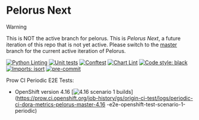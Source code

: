 # Pelorus Next

> [!WARNING]  
> This is NOT the active branch for pelorus. This is _Pelorus Next_, a future iteration of this repo that is not yet active. Please switch to the [master](https://github.com/dora-metrics/pelorus/tree/master) branch for the current active iteration of Pelorus.

[![Python Linting](https://github.com/dora-metrics/pelorus/actions/workflows/python-linting.yml/badge.svg)](https://github.com/dora-metrics/pelorus/actions)
[![Unit tests](https://github.com/dora-metrics/pelorus/actions/workflows/unittests.yml/badge.svg)](https://github.com/dora-metrics/pelorus/actions)
[![Conftest](https://github.com/dora-metrics/pelorus/actions/workflows/conftest.yml/badge.svg)](https://github.com/dora-metrics/pelorus/actions)
[![Chart Lint](https://github.com/dora-metrics/pelorus/actions/workflows/chart-lint.yml/badge.svg)](https://github.com/dora-metrics/pelorus/actions)
[![Code style: black](https://img.shields.io/badge/code%20style-black-000000.svg)](https://github.com/psf/black)
[![Imports: isort](https://img.shields.io/badge/%20imports-isort-%231674b1?style=flat&labelColor=ef8336)](https://pycqa.github.io/isort/)
[![pre-commit](https://img.shields.io/badge/pre--commit-enabled-brightgreen?logo=pre-commit&logoColor=white)](https://github.com/pre-commit/pre-commit)

Prow CI Periodic E2E Tests:

- OpenShift version 4.16 [![4.16 scenario 1 builds](https://prow.ci.openshift.org/badge.svg?jobs=periodic-ci-dora-metrics-pelorus-master-4.16-e2e-openshift-test-scenario-1-periodic)](https://prow.ci.openshift.org/job-history/gs/origin-ci-test/logs/periodic-ci-dora-metrics-pelorus-master-4.16 -e2e-openshift-test-scenario-1-periodic)